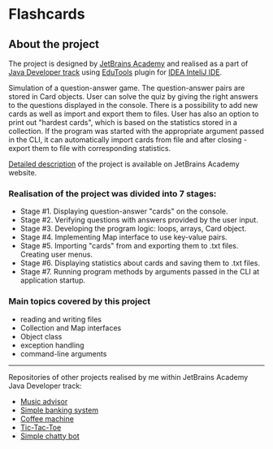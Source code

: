 # Flashcards

## About the project

The project is designed by [JetBrains Academy](https://www.jetbrains.com/academy/) and realised as a part of [Java Developer track](https://hyperskill.org/onboarding) using [EduTools](https://plugins.jetbrains.com/plugin/10081-edutools) plugin for [IDEA InteliJ IDE](https://www.jetbrains.com/idea/).

Simulation of a question-answer game. The question-answer pairs are stored in Card objects. User can solve the quiz by giving the right answers to the questions displayed in the console. There is a possibility to add new cards as well as import and export them to files. User has also an option to print out "hardest cards", which is based on the statistics stored in a collection. If the program was started with the appropriate argument passed in the CLI, it can automatically import cards from file and after closing - export them to file with corresponding statistics.

[Detailed description](https://hyperskill.org/projects/44) of the project is available on JetBrains Academy website.

### Realisation of the project was divided into 7 stages:
- Stage #1. Displaying question-answer "cards" on the console.
- Stage #2. Verifying questions with answers provided by the user input.
- Stage #3. Developing the program logic: loops, arrays, Card object.
- Stage #4. Implementing Map interface to use key-value pairs.
- Stage #5. Importing "cards" from and exporting them to .txt files. Creating user menus.
- Stage #6. Displaying statistics about cards and saving them to .txt files.
- Stage #7. Running program methods by arguments passed in the CLI at application startup.

### Main topics covered by this project
- reading and writing files
- Collection and Map interfaces
- Object class
- exception handling
- command-line arguments
___
Repositories of other projects realised by me within JetBrains Academy Java Developer track:
- [Music advisor](https://github.com/WojciechChrzastek/jba-music-advisor)
- [Simple banking system](https://github.com/WojciechChrzastek/jba-simple-banking-system)
- [Coffee machine](https://github.com/WojciechChrzastek/jba-coffee-machine)
- [Tic-Tac-Toe](https://github.com/WojciechChrzastek/jba-tic-tac-toe)
- [Simple chatty bot](https://github.com/WojciechChrzastek/jba-simple-chatty-bot)